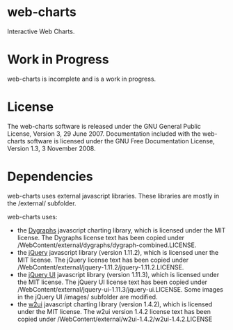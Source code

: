 # web-charts

Interactive Web Charts.

# Work in Progress

web-charts is incomplete and is a work in progress.

# License

The web-charts software is released under the GNU General Public License, Version 3, 29 June 2007. 
Documentation included with the web-charts software is licensed under the GNU Free Documentation License, Version 1.3, 3 November 2008.

# Dependencies

web-charts uses external javascript libraries. These libraries are mostly in the /external/ subfolder.

web-charts uses:

 * the [Dygraphs](http://dygraphs.com) javascript charting library, which is licensed under the MIT license. The Dygraphs license text has been copied under /WebContent/external/dygraphs/dygraph-combined.LICENSE.
 * the [jQuery](http://jquery.com) javascript library (version 1.11.2), which is licensed uner the MIT license. The jQuery license text has been copied under /WebContent/external/jquery-1.11.2/jquery-1.11.2.LICENSE. 
 * the [jQuery UI](http://jqueryui.com) javascript library (version 1.11.3), which is licensed under the MIT license. The jQuery UI license text has been copied under /WebContent/external/jquery-ui-1.11.3/jquery-ui.LICENSE. Some images in the jQuery UI /images/ subfolder are modified.
 * the [w2ui](http://w2ui.com) javascript charting library (version 1.4.2), which is licensed under the MIT license. The w2ui version 1.4.2 license text has been copied under /WebContent/external/w2ui-1.4.2/w2ui-1.4.2.LICENSE
